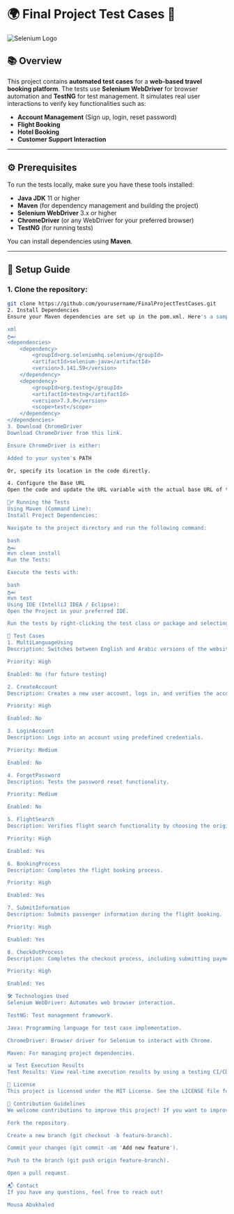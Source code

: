 # 🌍 Final Project Test Cases 🚀

![Selenium Logo](https://upload.wikimedia.org/wikipedia/commons/3/33/Selenium_Logo.png)

## 📚 Overview

This project contains **automated test cases** for a **web-based travel booking platform**. The tests use **Selenium WebDriver** for browser automation and **TestNG** for test management. It simulates real user interactions to verify key functionalities such as:

- **Account Management** (Sign up, login, reset password)
- **Flight Booking**
- **Hotel Booking**
- **Customer Support Interaction**

---

## ⚙️ Prerequisites

To run the tests locally, make sure you have these tools installed:

- **Java JDK** 11 or higher
- **Maven** (for dependency management and building the project)
- **Selenium WebDriver** 3.x or higher
- **ChromeDriver** (or any WebDriver for your preferred browser)
- **TestNG** (for running tests)

You can install dependencies using **Maven**.

---

## 🚀 Setup Guide

### 1. **Clone the repository:**

```bash
git clone https://github.com/yourusername/FinalProjectTestCases.git
2. Install Dependencies
Ensure your Maven dependencies are set up in the pom.xml. Here's a sample setup:

xml
نسخ
<dependencies>
    <dependency>
        <groupId>org.seleniumhq.selenium</groupId>
        <artifactId>selenium-java</artifactId>
        <version>3.141.59</version>
    </dependency>
    <dependency>
        <groupId>org.testng</groupId>
        <artifactId>testng</artifactId>
        <version>7.3.0</version>
        <scope>test</scope>
    </dependency>
</dependencies>
3. Download ChromeDriver
Download ChromeDriver from this link.

Ensure ChromeDriver is either:

Added to your system's PATH

Or, specify its location in the code directly.

4. Configure the Base URL
Open the code and update the URL variable with the actual base URL of the web application you're testing.

🏃‍♂️ Running the Tests
Using Maven (Command Line):
Install Project Dependencies:

Navigate to the project directory and run the following command:

bash
نسخ
mvn clean install
Run the Tests:

Execute the tests with:

bash
نسخ
mvn test
Using IDE (IntelliJ IDEA / Eclipse):
Open the Project in your preferred IDE.

Run the tests by right-clicking the test class or package and selecting Run.

🧪 Test Cases
1. MultiLanguageUsing
Description: Switches between English and Arabic versions of the website.

Priority: High

Enabled: No (for future testing)

2. CreateAccount
Description: Creates a new user account, logs in, and verifies the account creation.

Priority: High

Enabled: No

3. LoginAccount
Description: Logs into an account using predefined credentials.

Priority: Medium

Enabled: No

4. ForgetPassword
Description: Tests the password reset functionality.

Priority: Medium

Enabled: No

5. FlightSearch
Description: Verifies flight search functionality by choosing the origin and destination airports.

Priority: High

Enabled: Yes

6. BookingProcess
Description: Completes the flight booking process.

Priority: High

Enabled: Yes

7. SubmitInformation
Description: Submits passenger information during the flight booking.

Priority: High

Enabled: Yes

8. CheckOutProcess
Description: Completes the checkout process, including submitting payment details.

Priority: High

Enabled: Yes

🛠️ Technologies Used
Selenium WebDriver: Automates web browser interaction.

TestNG: Test management framework.

Java: Programming language for test case implementation.

ChromeDriver: Browser driver for Selenium to interact with Chrome.

Maven: For managing project dependencies.

📊 Test Execution Results
Test Results: View real-time execution results by using a testing CI/CD pipeline such as Travis CI, CircleCI, or GitHub Actions. The results can be visualized in TestNG Reports.

📝 License
This project is licensed under the MIT License. See the LICENSE file for more details.

🌱 Contribution Guidelines
We welcome contributions to improve this project! If you want to improve the project, follow these steps:

Fork the repository.

Create a new branch (git checkout -b feature-branch).

Commit your changes (git commit -am 'Add new feature').

Push to the branch (git push origin feature-branch).

Open a pull request.

📬 Contact
If you have any questions, feel free to reach out!

Mousa Abukhaled

